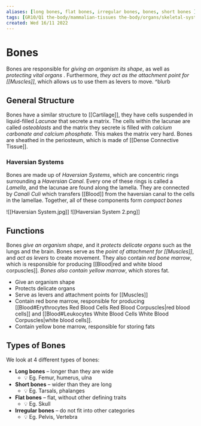 ```yaml
---
aliases: [long bones, flat bones, irregular bones, bones, short bones ]
tags: [GR10/Q1 the-body/mammalian-tissues the-body/organs/skeletal-system ]
created: Wed 16/11 2022
---
```

# Bones
Bones are responsible for *giving an organism its shape*, as well as *protecting vital organs* . Furthermore, *they act as the attachment point for [[Muscles]]*, which allows us to use them as levers to move. ^blurb

## General Structure
Bones have a similar structure to [[Cartilage]], they have cells suspended in liquid-filled *Lacunae* that secrete a matrix. The cells within the lacunae are called *osteoblasts* and the matrix they secrete is filled with *calcium carbonate and calcium phosphate*. This makes the matrix very hard. Bones are sheathed in the periosteum, which is made of [[Dense Connective Tissue]]. 

### Haversian Systems
Bones are made up of *Haversian Systems*, which are concentric rings surrounding a *Haversian Canal*. Every one of these rings is called a *Lamella*, and the lacunae are found along the lamella. They are connected by *Canali Culi* which transfers [[Blood]] from the haversian canal to the cells in the lamellae. Together, all of these components form *compact bones*

![[Haversian System.jpg]]
![[Haversian System 2.png]]

## Functions
Bones *give an organism shape*, and it *protects delicate organs* such as the lungs and the brain. Bones serve as the *point of attachment for [[Muscles]]*, and *act as levers* to create movement.
They also contain *red bone marrow*, which is responsible for producing [[Blood|red and white blood corpuscles]]. *Bones also contain yellow marrow*, which stores fat.  

- Give an organism shape
- Protects delicate organs
- Serve as levers and attachment points for [[Muscles]]
- Contain red bone marrow, responsible for producing [[Blood#Erythrocytes Red Blood Cells Red Blood Corpuscles|red blood cells]] and [[Blood#Leukocytes White Blood Cells White Blood Corpuscles|white blood cells]]. 
- Contain yellow bone marrow, responsible for storing fats

## Types of Bones
We look at 4 different types of bones:
- **Long bones** – longer than they are wide
	- :bulb:  Eg. Femur, humerus, ulna
- **Short bones** – wider than they are long
	- :bulb: Eg. Tarsals, phalanges
- **Flat bones** – flat, without other defining traits
	- :bulb: Eg. Skull
- **Irregular bones** – do not fit into other categories
	- :bulb: Eg.  Pelvis, Vertebra

